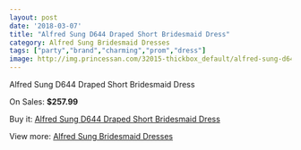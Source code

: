 ```yaml
---
layout: post
date: '2018-03-07'
title: "Alfred Sung D644 Draped Short Bridesmaid Dress"
category: Alfred Sung Bridesmaid Dresses
tags: ["party","brand","charming","prom","dress"]
image: http://img.princessan.com/32015-thickbox_default/alfred-sung-d644-draped-short-bridesmaid-dress.jpg
---
```

Alfred Sung D644 Draped Short Bridesmaid Dress

On Sales: **$257.99**
<a href="https://www.princessan.com/en/14612-alfred-sung-d644-draped-short-bridesmaid-dress.html"><amp-img layout="responsive" width="600" height="600" src="//img.princessan.com/32015-thickbox_default/alfred-sung-d644-draped-short-bridesmaid-dress.jpg" alt="Alfred Sung D644 Draped Short Bridesmaid Dress 0" /></a>
<a href="https://www.princessan.com/en/14612-alfred-sung-d644-draped-short-bridesmaid-dress.html"><amp-img layout="responsive" width="600" height="600" src="//img.princessan.com/32016-thickbox_default/alfred-sung-d644-draped-short-bridesmaid-dress.jpg" alt="Alfred Sung D644 Draped Short Bridesmaid Dress 1" /></a>

Buy it: [Alfred Sung D644 Draped Short Bridesmaid Dress](https://www.princessan.com/en/14612-alfred-sung-d644-draped-short-bridesmaid-dress.html "Alfred Sung D644 Draped Short Bridesmaid Dress")

View more: [Alfred Sung Bridesmaid Dresses](https://www.princessan.com/en/107- "Alfred Sung Bridesmaid Dresses")
